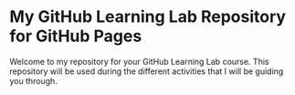 # My GitHub Learning Lab Repository for GitHub Pages

Welcome to my repository for your GitHub Learning Lab course. This repository will be used during the different activities that I will be guiding you through. 
